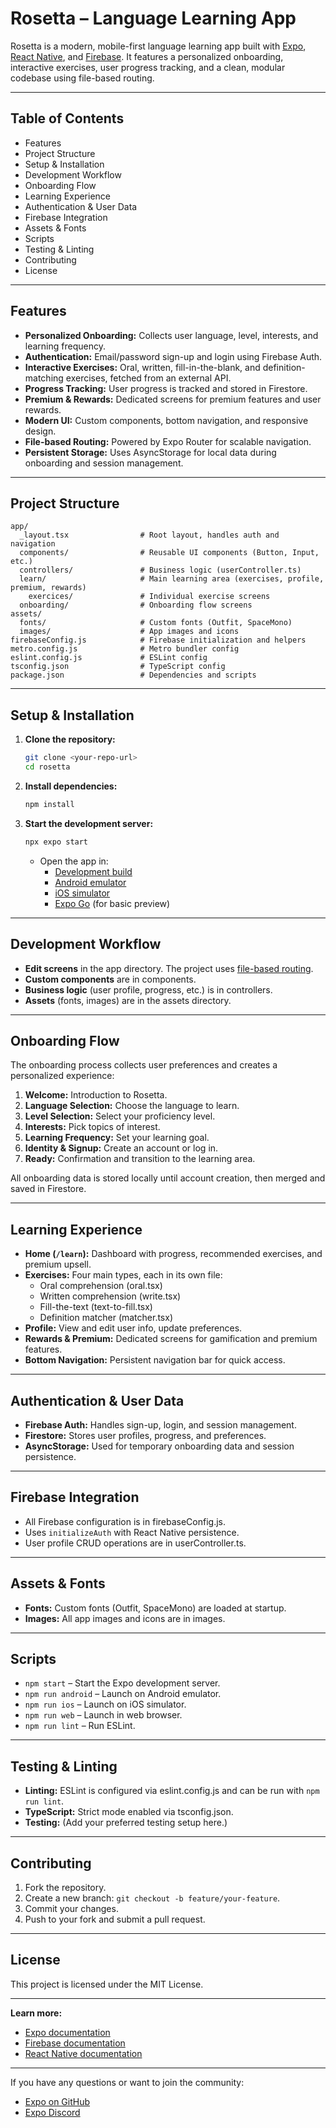 # Rosetta – Language Learning App

Rosetta is a modern, mobile-first language learning app built with [Expo](https://expo.dev), [React Native](https://reactnative.dev/), and [Firebase](https://firebase.google.com/). It features a personalized onboarding, interactive exercises, user progress tracking, and a clean, modular codebase using file-based routing.

---

## Table of Contents

- Features
- Project Structure
- Setup & Installation
- Development Workflow
- Onboarding Flow
- Learning Experience
- Authentication & User Data
- Firebase Integration
- Assets & Fonts
- Scripts
- Testing & Linting
- Contributing
- License

---

## Features

- **Personalized Onboarding:** Collects user language, level, interests, and learning frequency.
- **Authentication:** Email/password sign-up and login using Firebase Auth.
- **Interactive Exercises:** Oral, written, fill-in-the-blank, and definition-matching exercises, fetched from an external API.
- **Progress Tracking:** User progress is tracked and stored in Firestore.
- **Premium & Rewards:** Dedicated screens for premium features and user rewards.
- **Modern UI:** Custom components, bottom navigation, and responsive design.
- **File-based Routing:** Powered by Expo Router for scalable navigation.
- **Persistent Storage:** Uses AsyncStorage for local data during onboarding and session management.

---

## Project Structure

```
app/
  _layout.tsx                # Root layout, handles auth and navigation
  components/                # Reusable UI components (Button, Input, etc.)
  controllers/               # Business logic (userController.ts)
  learn/                     # Main learning area (exercises, profile, premium, rewards)
    exercices/               # Individual exercise screens
  onboarding/                # Onboarding flow screens
assets/
  fonts/                     # Custom fonts (Outfit, SpaceMono)
  images/                    # App images and icons
firebaseConfig.js            # Firebase initialization and helpers
metro.config.js              # Metro bundler config
eslint.config.js             # ESLint config
tsconfig.json                # TypeScript config
package.json                 # Dependencies and scripts
```

---

## Setup & Installation

1. **Clone the repository:**
   ```bash
   git clone <your-repo-url>
   cd rosetta
   ```

2. **Install dependencies:**
   ```bash
   npm install
   ```

3. **Start the development server:**
   ```bash
   npx expo start
   ```
   - Open the app in:
     - [Development build](https://docs.expo.dev/develop/development-builds/introduction/)
     - [Android emulator](https://docs.expo.dev/workflow/android-studio-emulator/)
     - [iOS simulator](https://docs.expo.dev/workflow/ios-simulator/)
     - [Expo Go](https://expo.dev/go) (for basic preview)

---

## Development Workflow

- **Edit screens** in the app directory. The project uses [file-based routing](https://docs.expo.dev/router/introduction/).
- **Custom components** are in components.
- **Business logic** (user profile, progress, etc.) is in controllers.
- **Assets** (fonts, images) are in the assets directory.

---

## Onboarding Flow

The onboarding process collects user preferences and creates a personalized experience:

1. **Welcome:** Introduction to Rosetta.
2. **Language Selection:** Choose the language to learn.
3. **Level Selection:** Select your proficiency level.
4. **Interests:** Pick topics of interest.
5. **Learning Frequency:** Set your learning goal.
6. **Identity & Signup:** Create an account or log in.
7. **Ready:** Confirmation and transition to the learning area.

All onboarding data is stored locally until account creation, then merged and saved in Firestore.

---

## Learning Experience

- **Home (`/learn`):** Dashboard with progress, recommended exercises, and premium upsell.
- **Exercises:** Four main types, each in its own file:
  - Oral comprehension (oral.tsx)
  - Written comprehension (write.tsx)
  - Fill-the-text (text-to-fill.tsx)
  - Definition matcher (matcher.tsx)
- **Profile:** View and edit user info, update preferences.
- **Rewards & Premium:** Dedicated screens for gamification and premium features.
- **Bottom Navigation:** Persistent navigation bar for quick access.

---

## Authentication & User Data

- **Firebase Auth:** Handles sign-up, login, and session management.
- **Firestore:** Stores user profiles, progress, and preferences.
- **AsyncStorage:** Used for temporary onboarding data and session persistence.

---

## Firebase Integration

- All Firebase configuration is in firebaseConfig.js.
- Uses `initializeAuth` with React Native persistence.
- User profile CRUD operations are in userController.ts.

---

## Assets & Fonts

- **Fonts:** Custom fonts (Outfit, SpaceMono) are loaded at startup.
- **Images:** All app images and icons are in images.

---

## Scripts

- `npm start` – Start the Expo development server.
- `npm run android` – Launch on Android emulator.
- `npm run ios` – Launch on iOS simulator.
- `npm run web` – Launch in web browser.
- `npm run lint` – Run ESLint.

---

## Testing & Linting

- **Linting:** ESLint is configured via eslint.config.js and can be run with `npm run lint`.
- **TypeScript:** Strict mode enabled via tsconfig.json.
- **Testing:** (Add your preferred testing setup here.)

---

## Contributing

1. Fork the repository.
2. Create a new branch: `git checkout -b feature/your-feature`.
3. Commit your changes.
4. Push to your fork and submit a pull request.

---

## License

This project is licensed under the MIT License.

---

**Learn more:**

- [Expo documentation](https://docs.expo.dev/)
- [Firebase documentation](https://firebase.google.com/docs/)
- [React Native documentation](https://reactnative.dev/)

---

If you have any questions or want to join the community:

- [Expo on GitHub](https://github.com/expo/expo)
- [Expo Discord](https://chat.expo.dev)